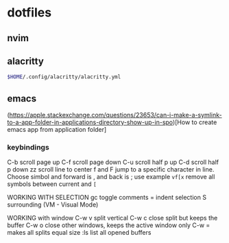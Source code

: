 # dotfiles

## nvim

## alacritty

``` sh
$HOME/.config/alacritty/alacritty.yml
```

## emacs
(https://apple.stackexchange.com/questions/23653/can-i-make-a-symlink-to-a-app-folder-in-applications-directory-show-up-in-spo)[How to create emacs app from application folder]

### keybindings
C-b scroll page up
C-f scroll page down
C-u scroll half p up
C-d scroll half p down
zz scroll line to center
f and F jump to a specific character in line. Choose simbol and forward is , and back is ;
    use example `vf[x` remove all symbols between current and `[`

WORKING WITH SELECTION
gc toggle comments
=  indent selection
S surrounding (VM - Visual Mode)

WORKING with window
C-w v split vertical
C-w c close split but keeps the buffer
C-w o close other windows, keeps the active window only
C-w = makes all splits equal size
:ls list all opened buffers
